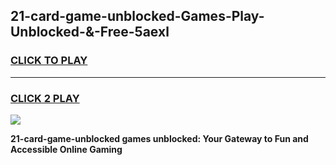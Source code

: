 
## 21-card-game-unblocked-Games-Play-Unblocked-&-Free-5aexl
<h3>
<a href="https://premium76.site?title=21-card-game-unblocked&ref=24A">CLICK TO PLAY</a></h3>
<hr>

<h3>
<a href="https://premium76.site?title=21-card-game-unblocked&ref=24A">CLICK 2 PLAY</a>
  
</h3>

<a href="https://premium76.site?title=21-card-game-unblocked&ref=24A"><img src="https://clearcache.store/games.png"></a>


**21-card-game-unblocked games unblocked: Your Gateway to Fun and Accessible Online Gaming**
